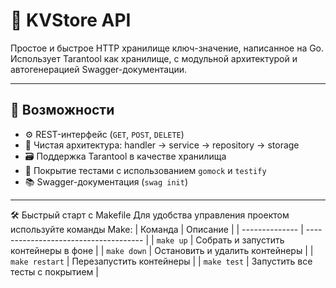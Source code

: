 # 🔐 KVStore API

Простое и быстрое HTTP хранилище ключ-значение, написанное на Go. Использует Tarantool как хранилище, с модульной архитектурой и автогенерацией Swagger-документации.

---

## 🚀 Возможности

- ⚙️ REST-интерфейс (`GET`, `POST`, `DELETE`)
- 🧱 Чистая архитектура: handler → service → repository → storage
- 🗃️ Поддержка Tarantool в качестве хранилища
- 🧪 Покрытие тестами с использованием `gomock` и `testify`
- 📚 Swagger-документация (`swag init`)

---

🛠️ Быстрый старт с Makefile
Для удобства управления проектом используйте команды Make:
| Команда        | Описание                              |
| -------------- | ------------------------------------- |
| `make up`      | Собрать и запустить контейнеры в фоне |
| `make down`    | Остановить и удалить контейнеры       |
| `make restart` | Перезапустить контейнеры              |
| `make test`    | Запустить все тесты с покрытием       |

